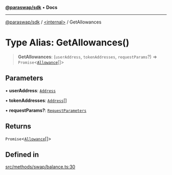 [**@paraswap/sdk**](../../README.md) • **Docs**

***

[@paraswap/sdk](../../globals.md) / [\<internal\>](../README.md) / GetAllowances

# Type Alias: GetAllowances()

> **GetAllowances**: (`userAddress`, `tokenAddresses`, `requestParams`?) => `Promise`\<[`Allowance`](../../interfaces/Allowance.md)[]\>

## Parameters

• **userAddress**: [`Address`](../../type-aliases/Address.md)

• **tokenAddresses**: [`Address`](../../type-aliases/Address.md)[]

• **requestParams?**: [`RequestParameters`](RequestParameters.md)

## Returns

`Promise`\<[`Allowance`](../../interfaces/Allowance.md)[]\>

## Defined in

[src/methods/swap/balance.ts:30](https://github.com/paraswap/paraswap-sdk/blob/master/src/methods/swap/balance.ts#L30)
